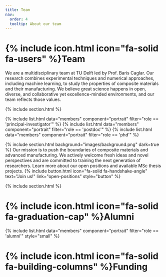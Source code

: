 ```yaml
---
title: Team
nav:
  order: 4
  tooltip: About our team
---
```


# {% include icon.html icon="fa-solid fa-users" %}Team

We are a multidisciplinary team at TU Delft led by Prof. Baris Caglar. Our research combines experimental techniques and numerical approaches, including machine learning, to study the properties of composite materials and their manufacturing. We believe great science happens in open, diverse, and collaborative yet excellence-minded environments, and our team reflects those values.

{% include section.html %}

{% include list.html data="members" component="portrait" filter="role == 'principal-investigator'" %}
{% include list.html data="members" component="portrait" filter="role == 'postdoc'" %}
{% include list.html data="members" component="portrait" filter="role == 'phd'" %}

{% include section.html background="images/background.png" dark=true %}
Our mission is to push the boundaries of composite materials and advanced manufacturing. We actively welcome fresh ideas and novel perspectives and are committed to training the next generation of researchers. Learn more about our open positions and available MSc thesis projects.
{% include button.html icon="fa-solid fa-handshake-angle" text="Join us!" link="open-positions" style="button" %}

{% include section.html %}

# {% include icon.html icon="fa-solid fa-graduation-cap" %}Alumni

{% include list.html data="members" component="portrait" filter="role == 'alumni'" style="small"  %}

# {% include icon.html icon="fa-solid fa-building-columns" %}Funding